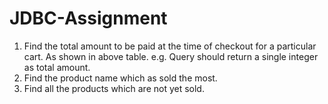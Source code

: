 # JDBC-Assignment
1. Find the total amount to be paid at the time of checkout for a particular cart. As shown in above table. e.g. Query should return a single integer as total amount. 									
2. Find the product name which as sold the most. 		
3. Find all the products which are not yet sold. 		

